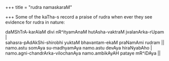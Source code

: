 +++
title = "rudra namaskaraM"

+++
Some of the kaTha-s record a praise of rudra when ever they see evidence
for rudra in nature:  
  
daMShTrA-karAlaM divi nR^ityamAnaM hutAsha-vaktraM jvalanArka-rUpam |  
sahasra-pAdAkShi-shirobhi yuktaM bhavantam-ekaM praNamAmi rudram ||  
namo.astu somAya su-madhyamAya namo.astu devAya hiraNyabAho |  
namo.agni-chandrArka-vilochanAya namo.ambikAyAH pataye mR^iDAya ||
